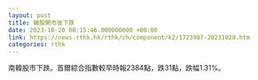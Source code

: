 ```yaml
---
layout: post
title: 韓股開市後下跌
date: 2023-10-20 08:15:46.000000000 +08:00
link: https://news.rthk.hk/rthk/ch/component/k2/1723987-20231020.htm
categories: rthk
---
```


南韓股市下跌。首爾綜合指數較早時報2384點，跌31點，跌幅1.31%。
